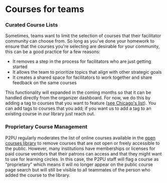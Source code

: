 # Courses for teams

### Curated Course Lists

Sometimes, teams want to limit the selection of courses that their facilitator community can choose from. So long as you've done your homework to ensure that the courses you're selecting are desirable for your community, this can be a good practice for a few reasons:

* It removes a step in the process for facilitators who are just getting started
* It allows the team to prioritize topics that align with other strategic goals
* It creates a shared space for facilitators to work together and share feedback on the same courses

This functionality will expanded in the coming months so that it can be handled directly from the organizer dashboard. For now, we do this by adding a tag to courses that you want to feature ([see Chicago's list](https://www.p2pu.org/en/learning-resources/?languages=en\&order\&q=\&topics=CPL)). You can add tags to courses that you add; if you want us to add a tag to an existing course in our library just reach out.

### Proprietary Course Management

P2PU regularly moderates the list of online courses available in the [open courses library](https://www.p2pu.org/en/courses/) to remove courses that are not open or freely accessible to the public. However, many institutions have memberships or licenses for paid course vendors that their patrons can access and that they might want to use for learning circles. In this case, the P2PU staff will flag a course as “proprietary” which means it will no longer appear on the public course page search but will still be visible to all teammates of the person who added the course to the library.&#x20;
